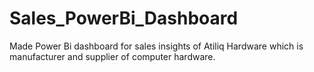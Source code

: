 # Sales_PowerBi_Dashboard
Made Power Bi dashboard for sales insights of Atiliq Hardware which is manufacturer and supplier of computer hardware.
